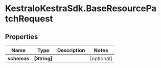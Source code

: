 # KestraIoKestraSdk.BaseResourcePatchRequest

## Properties

Name | Type | Description | Notes
------------ | ------------- | ------------- | -------------
**schemas** | **[String]** |  | [optional] 


